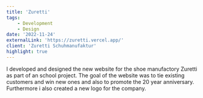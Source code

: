```yaml
---
title: 'Zuretti'
tags:
    - Development
    - Design
date: '2022-11-24'
externalLink: 'https://zuretti.vercel.app/'
client: 'Zuretti Schuhmanufaktur'
highlight: true
---
```


I developed and designed the new website for the shoe manufactory Zuretti as part of an school project. The goal of the website was to tie existing customers and win new ones and also to promote the 20 year anniversary. Furthermore i also created a new logo for the company.
